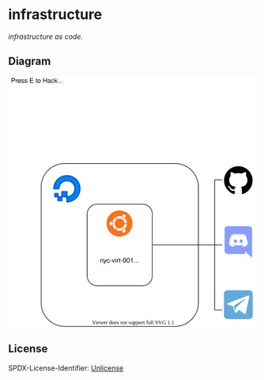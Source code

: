 # infrastructure

_infrastructure as code._

## Diagram

![Diagram](doc/diagram/infrastructure.svg)

## License

SPDX-License-Identifier: [Unlicense](https://spdx.org/licenses/Unlicense.html)
